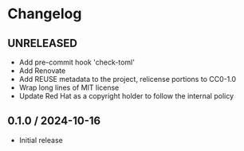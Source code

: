 # Changelog

## UNRELEASED

* Add pre-commit hook 'check-toml'
* Add Renovate
* Add REUSE metadata to the project, relicense portions to CC0-1.0
* Wrap long lines of MIT license
* Update Red Hat as a copyright holder to follow the internal policy

## 0.1.0 / 2024-10-16

* Initial release
